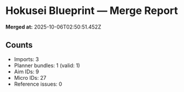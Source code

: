# Hokusei Blueprint — Merge Report
**Merged at:** 2025-10-06T02:50:51.452Z
## Counts
- Imports: 3
- Planner bundles: 1 (valid: 1)
- Aim IDs: 9
- Micro IDs: 27
- Reference issues: 0
